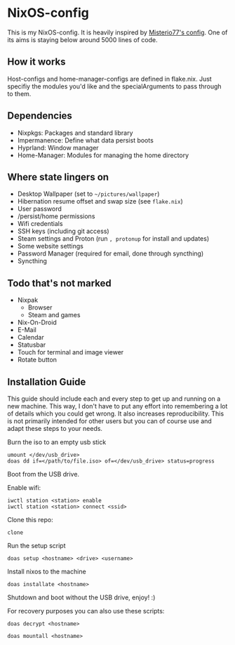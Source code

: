 # NixOS-config

This is my NixOS-config. It is heavily inspired by [Misterio77's config](https://git.sr.ht/~misterio/nix-config). One of its aims is staying below around 5000 lines of code.

## How it works

Host-configs and home-manager-configs are defined in flake.nix. Just specifiy the modules you'd like and the specialArguments to pass through to them.

## Dependencies

- Nixpkgs: Packages and standard library
- Impermanence: Define what data persist boots
- Hyprland: Window manager
- Home-Manager: Modules for managing the home directory

## Where state lingers on

- Desktop Wallpaper (set to `~/pictures/wallpaper`)
- Hibernation resume offset and swap size (see `flake.nix`)
- User password
- /persist/home permissions
- Wifi credentials
- SSH keys (including git access)
- Steam settings and Proton (run `, protonup` for install and updates)
- Some website settings
- Password Manager (required for email, done through syncthing)
- Syncthing

## Todo that's not marked

- Nixpak
    - Browser
    - Steam and games
- Nix-On-Droid
- E-Mail
- Calendar
- Statusbar
- Touch for terminal and image viewer
- Rotate button

## Installation Guide

This guide should include each and every step to get up and running on a new machine. This way, I don't have to put any effort into remembering a lot of details which you could get wrong. It also increases reproducibility. This is not primarily intended for other users but you can of course use and adapt these steps to your needs.

Burn the iso to an empty usb stick
```
umount </dev/usb_drive>
doas dd if=</path/to/file.iso> of=</dev/usb_drive> status=progress
```

Boot from the USB drive.

Enable wifi:
```
iwctl station <station> enable
iwctl station <station> connect <ssid>
```

Clone this repo:
```
clone
```
Run the setup script
```
doas setup <hostname> <drive> <username>
```
Install nixos to the machine
```
doas installate <hostname>
```
Shutdown and boot without the USB drive, enjoy! :)

For recovery purposes you can also use these scripts:
```
doas decrypt <hostname>
```
```
doas mountall <hostname>
```
